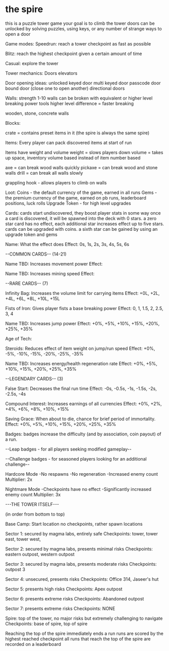 # the spire

this is a puzzle tower game
your goal is to climb the tower
doors can be unlocked by solving puzzles, using keys, or any number of strange ways to open a door

Game modes:
Speedrun: reach a tower checkpoint as fast as possible

Blitz: reach the highest checkpoint given a certain amount of time

Casual: explore the tower


Tower mechanics:
Doors
elevators



Door opening ideas:
unlocked
keyed door
multi keyed door
passcode door
bound door (close one to open another)
directional doors


Walls:
strength 1-10
walls can be broken with equivalent or higher level breaking power tools
higher level difference = faster breaking

wooden, stone, concrete walls

Blocks:

crate = contains preset items in it
(the spire is always the same spire)


Items:
Every player can pack discovered items at start of run

Items have weight and volume
weight = slows players down
volume = takes up space, inventory volume based instead of item number based

axe = can break wood walls quickly
pickaxe = can break wood and stone walls
drill = can break all walls slowly

grappling hook - allows players to climb on walls

Loot:
Coins - the default currency of the game, earned in all runs
Gems - the premium currency of the game, earned on pb runs, leaderboard positions, luck rolls
Upgrade Token - for high level upgrades

Cards: 
cards start undiscovered, they boost player stats in some way
once a card is discovered, it will be spawned into the deck with 0 stars. 
a zero star card has no effect, each additional star increases effect up to five stars.
cards can be upgraded with coins.
a sixth star can be gained by using an upgrade token and gems

Name: What the effect does
Effect: 0s, 1s, 2s, 3s, 4s, 5s, 6s

--COMMON CARDS-- (14-21) 



Name TBD: Increases movement power
Effect: 



Name TBD: Increases mining speed
Effect: 



--RARE CARDS-- (7) 

Infinity Bag: Increases the volume limit for carrying items
Effect: +0L, +2L, +4L, +6L, +8L, +10L, +15L

Fists of Iron: Gives player fists a base breaking power
Effect: 0, 1, 1.5, 2, 2.5, 3, 4

Name TBD: Increases jump power
Effect: +0%, +5%, +10%, +15%, +20%, +25%, +35%  

Age of Tech: 

Steroids: Reduces effect of item weight on jump/run speed
Effect: +0%, -5%, -10%, -15%, -20%, -25%, -35%  

Name TBD: Increases energy/health regeneration rate
Effect: +0%, +5%, +10%, +15%, +20%, +25%, +35%  


--LEGENDARY CARDS-- (3)

False Start: Decreases the final run time 
Effect: -0s, -0.5s, -1s, -1.5s, -2s, -2.5s, -4s

Compound Interest: Increases earnings of all currencies
Effect: +0%, +2%, +4%, +6%, +8%, +10%, +15%

Saving Grace: When about to die, chance for brief period of immortality. 
Effect: +0%, +5%, +10%, +15%, +20%, +25%, +35%  


Badges:
badges increase the difficulty (and by association, coin payout) of a run.

--Leap badges - for all players seeking modified gameplay--



--Challenge badges - for seasoned players looking for an additional challenge--

Hardcore Mode
-No respawns
-No regeneration
-Increased enemy count
Multiplier: 2x

Nightmare Mode
-Checkpoints have no effect
-Significantly increased enemy count
Multiplier: 3x





---THE TOWER ITSELF---

(in order from bottom to top)

Base Camp: Start location
no checkpoints, rather spawn locations

Sector 1: secured by magma labs, entirely safe
Checkpoints: tower, tower east, tower west, 

Sector 2: secured by magma labs, presents minimal risks 
Checkpoints: eastern outpost, western outpost

Sector 3: secured by magma labs, presents moderate risks
Checkpoints: outpost 3

Sector 4: unsecured, presents risks
Checkpoints: Office 314, Jaseer's hut

Sector 5: presents high risks
Checkpoints: Apex outpost

Sector 6: presents extreme risks
Checkpoints: Abandoned outpost

Sector 7: presents extreme risks
Checkpoints: NONE

Spire: top of the tower, no major risks but extremely challenging to navigate
Checkpoints: base of spire, top of spire

Reaching the top of the spire immediately ends a run
runs are scored by the highest reached checkpoint
all runs that reach the top of the spire are recorded on a leaderboard